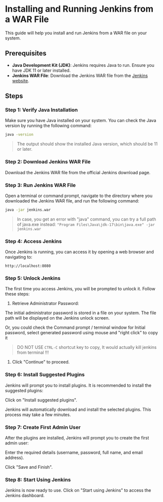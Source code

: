 # Installing and Running Jenkins from a WAR File

This guide will help you install and run Jenkins from a WAR file on your system.

## Prerequisites
- **Java Development Kit (JDK)**: Jenkins requires Java to run. Ensure you have JDK 11 or later installed.
- **Jenkins WAR File**: Download the Jenkins WAR file from the [Jenkins website](https://www.jenkins.io/download/).

## Steps

### Step 1: Verify Java Installation

Make sure you have Java installed on your system. You can check the Java version by running the following command:

```sh
java -version
```

> The output should show the installed Java version, which should be 11 or later.

### Step 2: Download Jenkins WAR File

Download the Jenkins WAR file from the official Jenkins download page.

### Step 3: Run Jenkins WAR File

Open a terminal or command prompt, navigate to the directory where you downloaded the Jenkins WAR file, and run the following command:

```sh
java -jar jenkins.war
```

> In case, you get an error with "java" command, you can try a full path of java.exe instead:   `"Program Files\Java\jdk-17\bin\java.exe" -jar jenkins.war`

### Step 4: Access Jenkins

Once Jenkins is running, you can access it by opening a web browser and navigating to:

```
http://localhost:8080
```

### Step 5: Unlock Jenkins

The first time you access Jenkins, you will be prompted to unlock it. Follow these steps:

1. Retrieve Administrator Password:

The initial administrator password is stored in a file on your system. The file path will be displayed on the Jenkins unlock screen.

Or, you could check the Command prompt / terminal window for Initial password, select generated password using mouse and "right click" to copy it

> DO NOT USE `CTRL-C` shortcut key to copy, It would actually kill jenkins from terminal !!!

1. Click "Continue" to proceed.

### Step 6: Install Suggested Plugins
Jenkins will prompt you to install plugins. It is recommended to install the suggested plugins:

Click on "Install suggested plugins".

Jenkins will automatically download and install the selected plugins. This process may take a few minutes.

### Step 7: Create First Admin User

After the plugins are installed, Jenkins will prompt you to create the first admin user:

Enter the required details (username, password, full name, and email address).

Click "Save and Finish".

### Step 8: Start Using Jenkins

Jenkins is now ready to use. Click on "Start using Jenkins" to access the Jenkins dashboard.